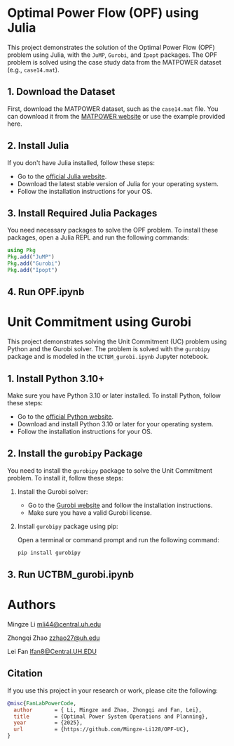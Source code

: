 # Optimal Power Flow (OPF) using Julia

This project demonstrates the solution of the Optimal Power Flow (OPF) problem using Julia, with the `JuMP`, `Gurobi`, and `Ipopt` packages. The OPF problem is solved using the case study data from the MATPOWER dataset (e.g., `case14.mat`).

## 1. Download the Dataset

First, download the MATPOWER dataset, such as the `case14.mat` file. You can download it from the [MATPOWER website](https://matpower.org/) or use the example provided here.

## 2. Install Julia

If you don't have Julia installed, follow these steps:

- Go to the [official Julia website](https://julialang.org/downloads/).
- Download the latest stable version of Julia for your operating system.
- Follow the installation instructions for your OS.

## 3. Install Required Julia Packages

You need necessary packages to solve the OPF problem. To install these packages, open a Julia REPL and run the following commands:

```julia
using Pkg
Pkg.add("JuMP")
Pkg.add("Gurobi")
Pkg.add("Ipopt")
```

## 4. Run OPF.ipynb

# Unit Commitment using Gurobi

This project demonstrates solving the Unit Commitment (UC) problem using Python and the Gurobi solver. The problem is solved with the `gurobipy` package and is modeled in the `UCTBM_gurobi.ipynb` Jupyter notebook.

## 1. Install Python 3.10+

Make sure you have Python 3.10 or later installed. To install Python, follow these steps:

- Go to the [official Python website](https://www.python.org/downloads/).
- Download and install Python 3.10 or later for your operating system.
- Follow the installation instructions for your OS.

## 2. Install the `gurobipy` Package

You need to install the `gurobipy` package to solve the Unit Commitment problem. To install it, follow these steps:

1. Install the Gurobi solver:
   - Go to the [Gurobi website](https://www.gurobi.com/) and follow the installation instructions.
   - Make sure you have a valid Gurobi license.

2. Install `gurobipy` package using pip:

   Open a terminal or command prompt and run the following command:

   ```bash
   pip install gurobipy
   ```

## 3. Run UCTBM_gurobi.ipynb

# Authors
Mingze Li mli44@central.uh.edu

Zhongqi Zhao zzhao27@uh.edu

Lei Fan  lfan8@Central.UH.EDU

## Citation

If you use this project in your research or work, please cite the following:

```bibtex
@misc{FanLabPowerCode,
  author       = { Li, Mingze and Zhao, Zhongqi and Fan, Lei},
  title        = {Optimal Power System Operations and Planning},
  year         = {2025},
  url          = {https://github.com/Mingze-Li128/OPF-UC},
}



